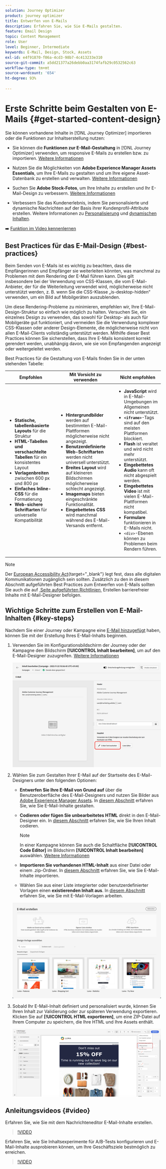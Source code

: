 ```yaml
---
solution: Journey Optimizer
product: journey optimizer
title: Entwerfen von E-Mails
description: Erfahren Sie, wie Sie E-Mails gestalten.
feature: Email Design
topic: Content Management
role: User
level: Beginner, Intermediate
keywords: E-Mail, Design, Stock, Assets
exl-id: e4f91870-f06a-4cd3-98b7-4c413233e310
source-git-commit: a5dd21377a26debb0aa3174fafb29c0532562c63
workflow-type: tm+mt
source-wordcount: '654'
ht-degree: 93%

---
```


# Erste Schritte beim Gestalten von E-Mails {#get-started-content-design}

Sie können vorhandene Inhalte in [!DNL Journey Optimizer] importieren oder die Funktionen zur Inhaltserstellung nutzen:

* Sie können die **Funktionen zur E-Mail-Gestaltung** in [!DNL Journey Optimizer] verwenden, um responsive E-Mails zu erstellen bzw. zu importieren. [Weitere Informationen](content-from-scratch.md)

* Nutzen Sie die Möglichkeiten von **Adobe Experience Manager Assets Essentials**, um Ihre E-Mails zu gestalten und um Ihre eigene Asset-Datenbank zu erstellen und verwalten. [Weitere Informationen](../integrations/assets.md)

* Suchen Sie **Adobe Stock-Fotos**, um Ihre Inhalte zu erstellen und Ihr E-Mail-Design zu verbessern. [Weitere Informationen](../integrations/stock.md)

* Verbessern Sie das Kundenerlebnis, indem Sie personalisierte und dynamische Nachrichten auf der Basis ihrer Kundenprofil-Attribute erstellen. Weitere Informationen zu [Personalisierung](../personalization/personalize.md) und [dynamischen Inhalten](../personalization/get-started-dynamic-content.md).

➡️ [Funktion im Video kennenlernen](#video)

## Best Practices für das E-Mail-Design {#best-practices}

Beim Senden von E-Mails ist es wichtig zu beachten, dass die Empfängerinnen und Empfänger sie weiterleiten könnten, was manchmal zu Problemen mit dem Rendering der E-Mail führen kann. Dies gilt insbesondere bei der Verwendung von CSS-Klassen, die vom E-Mail-Anbieter, der für die Weiterleitung verwendet wird, möglicherweise nicht unterstützt werden, z. B. wenn Sie die CSS-Klasse „is-desktop-hidden“ verwenden, um ein Bild auf Mobilgeräten auszublenden.

Um diese Rendering-Probleme zu minimieren, empfehlen wir, Ihre E-Mail-Design-Struktur so einfach wie möglich zu halten. Versuchen Sie, ein einzelnes Design zu verwenden, das sowohl für Desktop- als auch für Mobilgeräte gut funktioniert, und vermeiden Sie die Verwendung komplexer CSS-Klassen oder anderer Design-Elemente, die möglicherweise nicht von allen E-Mail-Clients vollständig unterstützt werden. Mithilfe dieser Best Practices können Sie sicherstellen, dass Ihre E-Mails konsistent korrekt gerendert werden, unabhängig davon, wie sie von Empfangenden angezeigt oder weitergeleitet werden.

Best Practices für die Gestaltung von E-Mails finden Sie in der unten stehenden Tabelle:

| Empfohlen | Mit Vorsicht zu verwenden | Nicht empfohlen |
|-|-|-|
| <ul><li><b>Statische, tabellenbasierte Layouts</b> für die Struktur</li> <li><b>HTML-Tabellen und verschachtelte Tabellen</b> für ein konsistentes Layout</li> <li><b>Vorlagenbreiten</b> zwischen 600 px und 800 px </li> <li><b>Einfaches Inline-CSS</b> für die Formatierung </li> <li><b>Web-sichere Schriftarten</b> für universelle Kompatibilität</li> | <ul><li><b>Hintergrundbilder</b> werden auf bestimmten E-Mail-Plattformen möglicherweise nicht angezeigt.</li><li><b>Benutzerdefinierte Web-Schriftarten</b> werden nicht universell unterstützt.</li><li><b>Breites Layout</b> wird auf kleineren Bildschirmen möglicherweise schlecht angezeigt.</li><li><b>Imagemaps</b> bieten eingeschränkte Funktionalität.</li><li><b>Eingebettetes CSS</b> wird manchmal während des E-Mail-Versands entfernt.</li> | <ul><li><b>JavaScript</b> wird in E-Mail-Umgebungen im Allgemeinen nicht unterstützt.</li> <li> <b>`<iframe>`</b>-Tags sind auf den meisten Plattformen blockiert. </li> <li><b>Flash</b> ist veraltet und wird nicht mehr unterstützt.</li> <li><b>Eingebettetes Audio</b> kann oft nicht abgespielt werden.</li> <li><b>Eingebettetes Video</b> ist mit vielen E-Mail-Plattformen nicht kompatibel.</li> <li> <b>Formulare</b> funktionieren in E-Mails nicht.</li> <li> `<div>`-Ebenen können zu Problemen beim Rendern führen.</li> |

>[!NOTE]
>
>Der [European Accessibility Act](https://eur-lex.europa.eu/legal-content/DE/TXT/?uri=CELEX:32019L0882){target="_blank"} legt fest, dass alle digitalen Kommunikationen zugänglich sein sollten. Zusätzlich zu den in diesem Abschnitt aufgeführten Best Practices zum Entwerfen von E-Mails sollten Sie auch die auf [&#x200B; Seite aufgeführten Richtlinien &#x200B;](accessible-content.md) Erstellen barrierefreier Inhalte mit E-Mail-Designer befolgen.

## Wichtige Schritte zum Erstellen von E-Mail-Inhalten {#key-steps}

Nachdem Sie einer Journey oder Kampagne eine [E-Mail hinzugefügt](create-email.md) haben, können Sie mit der Erstellung Ihres E-Mail-Inhalts beginnen.

1. Verwenden Sie im Konfigurationsbildschirm der Journey oder der Kampagne den Bildschirm **[!UICONTROL Inhalt bearbeiten]**, um auf den E-Mail-Designer zuzugreifen. [Weitere Informationen](create-email.md#define-email-content)

   ![](assets/email_designer_edit_email_body.png)

1. Wählen Sie zum Gestalten Ihrer E-Mail auf der Startseite des E-Mail-Designers unter den folgenden Optionen:

   * **Entwerfen Sie Ihre E-Mail von Grund auf** über die Benutzeroberfläche des E-Mail-Designers und nutzen Sie Bilder aus [Adobe Experience Manager Assets](../integrations/assets.md). In [diesem Abschnitt](content-from-scratch.md) erfahren Sie, wie Sie E-Mail-Inhalte gestalten.

   * **Codieren oder fügen Sie unbearbeitetes HTML** direkt in den E-Mail-Designer ein. In [diesem Abschnitt](code-content.md) erfahren Sie, wie Sie Ihren Inhalt codieren.

     >[!NOTE]
     >
     >In einer Kampagne können Sie auch die Schaltfläche **[!UICONTROL Code Editor]** im Bildschirm **[!UICONTROL Inhalt bearbeiten]** auswählen. [Weitere Informationen](create-email.md#define-email-content)

   * **Importieren Sie vorhandenen HTML-Inhalt** aus einer Datei oder einem .zip-Ordner. In [diesem Abschnitt](existing-content.md) erfahren Sie, wie Sie E-Mail-Inhalte importieren.

   * Wählen Sie aus einer Liste integrierter oder benutzerdefinierter Vorlagen einen **existierenden Inhalt aus**. In [diesem Abschnitt](../email/use-email-templates.md) erfahren Sie, wie Sie mit E-Mail-Vorlagen arbeiten.

   ![](assets/email_designer_create_options.png)

1. Sobald Ihr E-Mail-Inhalt definiert und personalisiert wurde, können Sie Ihren Inhalt zur Validierung oder zur späteren Verwendung exportieren. Klicken Sie auf **[!UICONTROL HTML exportieren]**, um eine ZIP-Datei auf Ihrem Computer zu speichern, die Ihre HTML und Ihre Assets enthält.

   ![](assets/email_designer_export.png)

## Anleitungsvideos {#video}

Erfahren Sie, wie Sie mit dem Nachrichteneditor E-Mail-Inhalte erstellen.

>[!VIDEO](https://video.tv.adobe.com/v/334150?quality=12)

Erfahren Sie, wie Sie Inhaltsexperimente für A/B-Tests konfigurieren und E-Mail-Inhalte ausprobieren können, um Ihre Geschäftsziele bestmöglich zu erreichen.

>[!VIDEO](https://video.tv.adobe.com/v/3447340?captions=ger)
